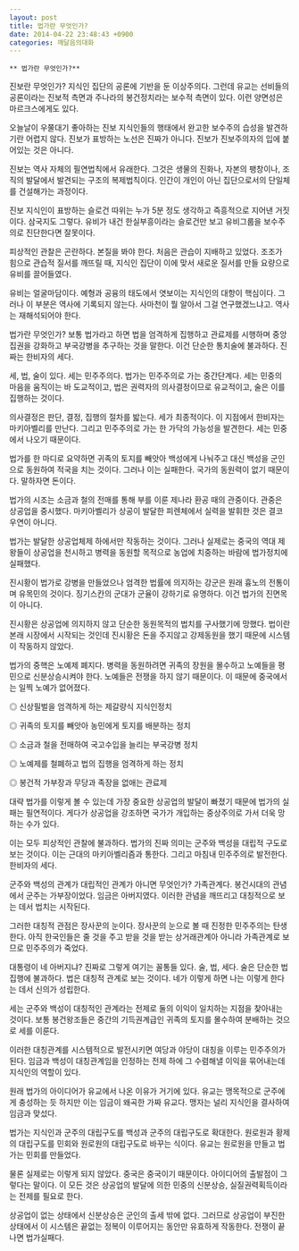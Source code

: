 ```yaml
---
layout: post
title: 법가란 무엇인가?
date: 2014-04-22 23:48:43 +0900
categories: 깨달음의대화
---
```

  


  

    ** 법가란 무엇인가?** 

  


진보란 무엇인가? 지식인 집단의 공론에 기반을 둔 이상주의다. 그런데 유교는 선비들의 공론이라는 진보적 측면과 주나라의 봉건정치라는 보수적 측면이 있다. 이런 양면성은 마르크스에게도 있다. 

  


오늘날이 우쭐대기 좋아하는 진보 지식인들의 행태에서 완고한 보수주의 습성을 발견하기란 어렵지 않다. 진보가 표방하는 노선은 진짜가 아니다. 진보가 진보주의자의 입에 붙어있는 것은 아니다. 

  


진보는 역사 자체의 필연법칙에서 유래한다. 그것은 생물의 진화나, 자본의 팽창이나, 조직의 발달에서 발견되는 구조의 복제법칙이다. 인간이 개인이 아닌 집단으로서의 단일체를 건설해가는 과정이다. 

  


진보 지식인이 표방하는 슬로건 따위는 누가 5분 정도 생각하고 즉흥적으로 지어낸 거짓이다. 삼국지도 그렇다. 유비가 내건 한실부흥이라는 슬로건만 보고 유비그룹을 보수주의로 진단한다면 잘못이다. 

  


피상적인 관찰은 곤란하다. 본질을 봐야 한다. 처음은 관습이 지배하고 있었다. 조조가 힘으로 관습적 질서를 깨뜨릴 때, 지식인 집단이 이에 맞서 새로운 질서를 만들 요량으로 유비를 끌어들였다. 

  


유비는 얼굴마담이다. 예형과 공융의 태도에서 엿보이는 지식인의 대항이 핵심이다. 그러나 이 부분은 역사에 기록되지 않는다. 사마천이 뭘 알아서 그걸 연구했겠느냐고. 역사는 재해석되어야 한다. 

  


법가란 무엇인가? 보통 법가라고 하면 법을 엄격하게 집행하고 관료제를 시행하며 중앙집권을 강화하고 부국강병을 추구하는 것을 말한다. 이건 단순한 통치술에 불과하다. 진짜는 한비자의 세다.

  


세, 법, 술이 있다. 세는 민주주의다. 법가는 민주주의로 가는 중간단계다. 세는 민중의 마음을 움직이는 바 도교적이고, 법은 권력자의 의사결정이므로 유교적이고, 술은 이를 집행하는 것이다. 

  


의사결정은 판단, 결정, 집행의 절차를 밟는다. 세가 최종적이다. 이 지점에서 한비자는 마키아벨리를 만난다. 그리고 민주주의로 가는 한 가닥의 가능성을 발견한다. 세는 민중에서 나오기 때문이다.

  


법가를 한 마디로 요약하면 귀족의 토지를 빼앗아 백성에게 나눠주고 대신 백성을 군인으로 동원하여 적국을 치는 것이다. 그러나 이는 실패한다. 국가의 동원력이 없기 때문이다. 말하자면 돈이다.

  


법가의 시조는 소금과 철의 전매를 통해 부를 이룬 제나라 환공 때의 관중이다. 관중은 상공업을 중시했다. 마키아벨리가 상공이 발달한 피렌체에서 실력을 발휘한 것은 결코 우연이 아니다. 

  


법가는 발달한 상공업체제 하에서만 작동하는 것이다. 그러나 실제로는 중국의 역대 제왕들이 상공업을 천시하고 병력을 동원할 목적으로 농업에 치중하는 바람에 법가정치에 실패했다.

  


진시황이 법가로 강병을 만들었으나 엄격한 법률에 의지하는 강군은 원래 흉노의 전통이며 유목민의 것이다. 징기스칸의 군대가 군율이 강하기로 유명하다. 이건 법가의 진면목이 아니다.

  


진시황은 상공업에 의지하지 않고 단순한 동원목적의 법치를 구사했기에 망했다. 법이란 본래 시장에서 시작되는 것인데 진시황은 돈을 주지않고 강제동원을 했기 때문에 시스템이 작동하지 않았다. 

  


법가의 중핵은 노예제 폐지다. 병력을 동원하려면 귀족의 장원을 몰수하고 노예들을 평민으로 신분상승시켜야 한다. 노예들은 전쟁을 하지 않기 때문이다. 이 때문에 중국에서는 일찍 노예가 없어졌다.

  


◎ 신상필벌을 엄격하게 하는 제갈량식 지식인정치  
      
◎ 귀족의 토지를 빼앗아 농민에게 토지를 배분하는 정치  
      
◎ 소금과 철을 전매하여 국고수입을 늘리는 부국강병 정치  
      
◎ 노예제를 철폐하고 법의 집행을 엄격하게 하는 정치  
      
◎ 봉건적 가부장과 무당과 족장을 없애는 관료제

  


대략 법가를 이렇게 볼 수 있는데 가장 중요한 상공업의 발달이 빠졌기 때문에 법가의 실패는 필연적이다. 게다가 상공업을 강조하면 국가가 개입하는 중상주의로 가서 더욱 망하는 수가 있다. 

  


이는 모두 피상적인 관찰에 불과하다. 법가의 진짜 의미는 군주와 백성을 대립적 구도로 보는 것이다. 이는 근대의 마키아벨리즘과 통한다. 그리고 마침내 민주주의로 발전한다. 한비자의 세다. 

  


군주와 백성의 관계가 대립적인 관계가 아니면 무엇인가? 가족관계다. 봉건시대의 관념에서 군주는 가부장이었다. 임금은 아버지였다. 이러한 관념을 깨뜨리고 대칭적으로 보는 데서 법치는 시작된다. 

  


그러한 대칭적 관점은 장사꾼의 눈이다. 장사꾼의 눈으로 볼 때 진정한 민주주의는 탄생한다. 아직 한국인들은 줄 것을 주고 받을 것을 받는 상거래관계아 아니라 가족관계로 보므로 민주주의가 죽었다.

  


대통령이 네 아버지냐? 진짜로 그렇게 여기는 꼴통들 있다. 술, 법, 세다. 술은 단순한 법집행에 불과하다. 법은 대칭적 관계로 보는 것이다. 네가 이렇게 하면 나는 이렇게 한다는 데서 신의가 성립한다.

  


세는 군주와 백성이 대칭적인 관계라는 전제로 둘의 이익이 일치하는 지점을 찾아내는 것이다. 보통 봉건왕조들은 중간의 기득권계급인 귀족의 토지를 몰수하여 분배하는 것으로 세를 이룬다. 

  


이러한 대칭관계를 시스템적으로 발전시키면 여당과 야당이 대칭을 이루는 민주주의가 된다. 임금과 백성이 대칭관계임을 인정하는 전제 하에 그 수렴해낼 이익을 묶어내는데 지식인의 역할이 있다.

  


원래 법가의 아이디어가 유교에서 나온 이유가 거기에 있다. 유교는 맹목적으로 군주에게 충성하는 듯 하지만 이는 임금이 왜곡한 가짜 유교다. 맹자는 널리 지식인을 결사하여 임금과 맞섰다. 

  


법가는 지식인과 군주의 대립구도를 백성과 군주의 대립구도로 확대한다. 원로원과 황제의 대립구도를 민회와 원로원의 대립구도로 바꾸는 식이다. 유교는 원로원을 만들고 법가는 민회를 만들었다.

  


물론 실제로는 이렇게 되지 않았다. 중국은 중국이기 때문이다. 아이디어의 출발점이 그렇다는 말이다. 이 모든 것은 상공업의 발달에 의한 민중의 신분상승, 실질권력획득이라는 전제를 필요로 한다. 

  


상공업이 없는 상태에서 신분상승은 군인의 출세 밖에 없다. 그러므로 상공업이 부진한 상태에서 이 시스템은 끝없는 정복이 이루어지는 동안만 유효하게 작동한다. 전쟁이 끝나면 법가실패다.